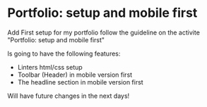 # Portfolio: setup and mobile first

Add First setup for my portfolio follow the guideline on the activite "Portfolio: setup and mobile first" 

Is going to have the following features: 

- Linters html/css setup
- Toolbar  (Header) in mobile version first
- The headline section in mobile version first

Will have future changes in the next days! 